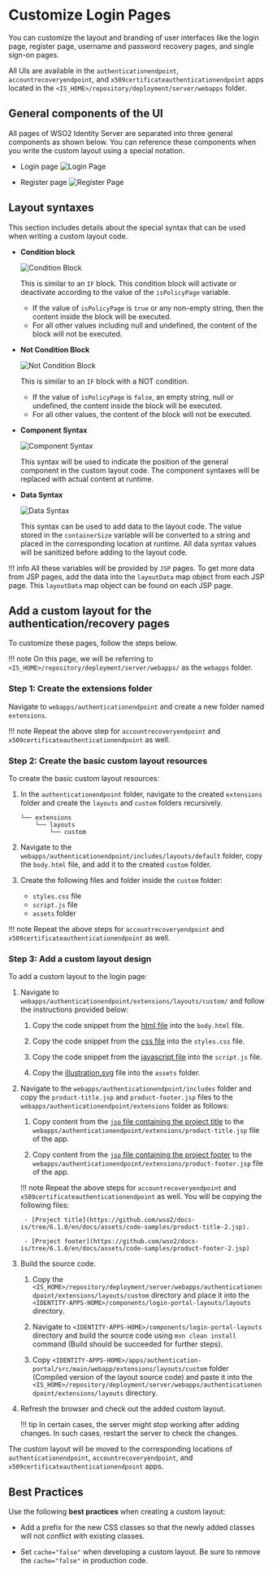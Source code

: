# Customize Login Pages

You can customize the layout and branding of user interfaces like the login page, register page, username and password recovery pages, and single sign-on pages.

All UIs are available in the `authenticationendpoint`, `accountrecoveryendpoint`, and `x509certificateauthenticationendpoint` apps located in the `<IS_HOME>/repository/deployment/server/webapps` folder.

## General components of the UI

All pages of WSO2 Identity Server are separated into three general components as shown below. You can reference these components when you write the custom layout using a special notation.
    
- Login page
    ![Login Page]({{base_path}}/assets/img/references/login-page-labelled.png)

- Register page
    ![Register Page]({{base_path}}/assets/img/references/register-page-labelled.png)


## Layout syntaxes

This section includes details about the special syntax that can be used when writing a custom layout code.

- **Condition block**
    
    ![Condition Block]({{base_path}}/assets/img/references/condition-block.png)

    This is similar to an `IF` block. This condition block will activate or deactivate according to the value of the `isPolicyPage` variable.
    
    - If the value of `isPolicyPage` is `true` or any non-empty string, then the content inside the block will be executed.
    - For all other values including null and undefined, the content of the block will not be executed.

- **Not Condition Block**

    ![Not Condition Block]({{base_path}}/assets/img/references/not-condition-block.png)
    
    This is similar to an `IF` block with a NOT condition. 
    
    - If the value of `isPolicyPage` is `false`, an empty string, null or undefined, the content inside the block will be executed. 
    - For all other values, the content of the block will not be executed.

- **Component Syntax**
    
    ![Component Syntax]({{base_path}}/assets/img/references/component-syntax.png)

    This syntax will be used to indicate the position of the general component in the custom layout code. The component syntaxes will be replaced with actual content at runtime.

- **Data Syntax**
    
    ![Data Syntax]({{base_path}}/assets/img/references/data-syntax.png)

    This syntax can be used to add data to the layout code. The value stored in the `containerSize` variable will be converted to a string and placed in the corresponding location at runtime. All data syntax values will be sanitized before adding to the layout code.

!!! info
    All these variables will be provided by `JSP` pages. To get more data from JSP pages, add the data into the `layoutData` map object from each JSP page. This `layoutData` map object can be found on each JSP page.



## Add a custom layout for the authentication/recovery pages

To customize these pages, follow the steps below.

!!! note
    On this page, we will be referring to `<IS_HOME>/repository/deployment/server/webapps/` as the `webapps` folder.
    
### Step 1: Create the extensions folder

Navigate to `webapps/authenticationendpoint` and create a new folder named `extensions`.

!!! note
    Repeat the above step for `accountrecoveryendpoint` and `x509certificateauthenticationendpoint` as well.

### Step 2: Create the basic custom layout resources

To create the basic custom layout resources:

1. In the `authenticationendpoint` folder, navigate to the created `extensions` folder and create the `layouts` and `custom` folders recursively.
    
    ```
    └── extensions
        └── layouts
            └── custom
    ```

3. Navigate to the `webapps/authenticationendpoint/includes/layouts/default` folder, copy the `body.html` file, and add it to the created `custom` folder.

4. Create the following files and folder inside the `custom` folder:
    - `styles.css` file
    - `script.js` file
    - `assets` folder

!!! note
    Repeat the above steps for `accountrecoveryendpoint` and `x509certificateauthenticationendpoint` as well.

### Step 3: Add a custom layout design

To add a custom layout to the login page:

1. Navigate to `webapps/authenticationendpoint/extensions/layouts/custom/` and follow the instructions provided below:

    1. Copy the code snippet from the [html file](https://github.com/wso2/docs-is/blob/master/en/identity-server/6.1.0/docs/assets/code-samples/body.html) into the `body.html` file.

    2. Copy the code snippet from the [css file](https://github.com/wso2/docs-is/blob/master/en/identity-server/6.1.0/docs/assets/code-samples/style.css) into the `styles.css` file.

    3. Copy the code snippet from the [javascript file](https://github.com/wso2/docs-is/blob/master/en/identity-server/6.1.0/docs/assets/code-samples/script.js) into the `script.js` file.

    4. Copy the [illustration.svg](https://github.com/wso2/docs-is/blob/master/en/identity-server/6.1.0/docs/assets/code-samples/illustration.svg) file into the `assets` folder.

2. Navigate to the `webapps/authenticationendpoint/includes` folder and copy the `product-title.jsp` and `product-footer.jsp` files to the `webapps/authenticationendpoint/extensions` folder as follows:

    1. Copy content from the [`jsp` file containing the project title](https://github.com/wso2/docs-is/blob/master/en/identity-server/6.1.0/docs/assets/code-samples/project-title-1.jsp) to the `webapps/authenticationendpoint/extensions/product-title.jsp` file of the app.

    2. Copy content from the [`jsp` file containing the project footer](https://github.com/wso2/docs-is/blob/master/en/identity-server/6.1.0/docs/assets/code-samples/product-footer-1.jsp) to the `webapps/authenticationendpoint/extensions/product-footer.jsp` file of the app.


    !!! note
        Repeat the above steps for `accountrecoveryendpoint` and `x509certificateauthenticationendpoint` as well. You will be copying the following files:
        

        - [Project title](https://github.com/wso2/docs-is/tree/6.1.0/en/docs/assets/code-samples/product-title-2.jsp).

        - [Project footer](https://github.com/wso2/docs-is/tree/6.1.0/en/docs/assets/code-samples/product-footer-2.jsp)

3. Build the source code.

    1. Copy the `<IS_HOME>/repository/deployment/server/webapps/authenticationendpoint/extensions/layouts/custom` directory and place it into the `<IDENTITY-APPS-HOME>/components/login-portal-layouts/layouts `directory.

    2. Navigate to `<IDENTITY-APPS-HOME>/components/login-portal-layouts` directory and build the source code using `mvn clean install` command (Build should be succeeded for further steps).

    3. Copy `<IDENTITY-APPS-HOME>/apps/authentication-portal/src/main/webapp/extensions/layouts/custom` folder (Compiled version of the layout source code) and paste it into the `<IS_HOME>/repository/deployment/server/webapps/authenticationendpoint/extensions/layouts` directory.

4. Refresh the browser and check out the added custom layout.

    !!! tip
        In certain cases, the server might stop working after adding changes. In such cases, restart the server to check the changes.

The custom layout will be moved to the corresponding locations of `authenticationendpoint`, `accountrecoveryendpoint`, and `x509certificateauthenticationendpoint` apps.

## Best Practices

Use the following **best practices** when creating a custom layout:

- Add a prefix for the new CSS classes so that the newly added classes will not conflict with existing classes.

- Set `cache="false"` when developing a custom layout. Be sure to remove the `cache="false"` in production code.